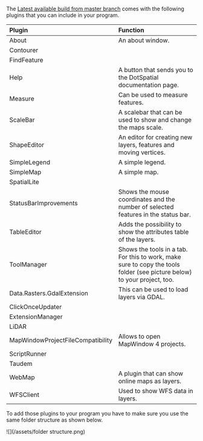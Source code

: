 The [Latest available build from master branch](https://ci.appveyor.com/api/projects/mogikanin/dotspatial/artifacts/Source/bin/Release.zip?branch=master) comes with the following plugins that you can include in your program.

| Plugin | Function |
| :--- | :--- |
| About | An about window. |
| Contourer |  |
| FindFeature |  |
| Help | A button that sends you to the DotSpatial documentation page. |
| Measure | Can be used to measure features. |
| ScaleBar | A scalebar that can be used to show and change the maps scale. |
| ShapeEditor | An editor for creating new layers, features and moving vertices. |
| SimpleLegend | A simple legend. |
| SimpleMap | A simple map. |
| SpatialLite |  |
| StatusBarImprovements | Shows the mouse coordinates and the number of selected features in the status bar. |
| TableEditor | Adds the possibility to show the attributes table of the layers. |
| ToolManager | Shows the tools in a tab. For this to work, make sure to copy the tools folder (see picture below) to your project, too. |
| Data.Rasters.GdalExtension | This can be used to load layers via GDAL. |
| ClickOnceUpdater |  |
| ExtensionManager |  |
| LiDAR |  |
| MapWindowProjectFileCompatibility | Allows to open MapWindow 4 projects. |
| ScriptRunner |  |
| Taudem |  |
| WebMap | A plugin that can show online maps as layers. |
| WFSClient | Used to show WFS data in layers. |



To add those plugins to your program you have to make sure you use the same folder structure as shown below.

![](/assets/folder structure.png)

